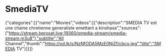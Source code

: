 # SmediaTV
{"categories":[{"name":"Movies","videos":[{"description":"SMEDIA TV est une chaine chretienne generaliste emettant a kinshasa","sources":["https://stream.berosat.live:19360/smedia-stream/smedia-stream.m3u8"],"subtitle":"All Channel","thumb":"https://od.lk/s/NzNfODA5MzE0NjZf/cbco.jpg","title":"SMEDIA TV"}]}]}
